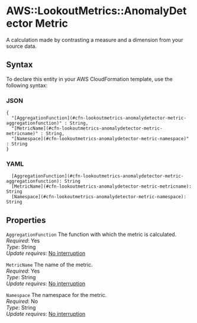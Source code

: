 # AWS::LookoutMetrics::AnomalyDetector Metric<a name="aws-properties-lookoutmetrics-anomalydetector-metric"></a>

A calculation made by contrasting a measure and a dimension from your source data\.

## Syntax<a name="aws-properties-lookoutmetrics-anomalydetector-metric-syntax"></a>

To declare this entity in your AWS CloudFormation template, use the following syntax:

### JSON<a name="aws-properties-lookoutmetrics-anomalydetector-metric-syntax.json"></a>

```
{
  "[AggregationFunction](#cfn-lookoutmetrics-anomalydetector-metric-aggregationfunction)" : String,
  "[MetricName](#cfn-lookoutmetrics-anomalydetector-metric-metricname)" : String,
  "[Namespace](#cfn-lookoutmetrics-anomalydetector-metric-namespace)" : String
}
```

### YAML<a name="aws-properties-lookoutmetrics-anomalydetector-metric-syntax.yaml"></a>

```
  [AggregationFunction](#cfn-lookoutmetrics-anomalydetector-metric-aggregationfunction): String
  [MetricName](#cfn-lookoutmetrics-anomalydetector-metric-metricname): String
  [Namespace](#cfn-lookoutmetrics-anomalydetector-metric-namespace): String
```

## Properties<a name="aws-properties-lookoutmetrics-anomalydetector-metric-properties"></a>

`AggregationFunction` <a name="cfn-lookoutmetrics-anomalydetector-metric-aggregationfunction"></a>
The function with which the metric is calculated\.  
_Required_: Yes  
_Type_: String  
_Update requires_: [No interruption](https://docs.aws.amazon.com/AWSCloudFormation/latest/UserGuide/using-cfn-updating-stacks-update-behaviors.html#update-no-interrupt)

`MetricName` <a name="cfn-lookoutmetrics-anomalydetector-metric-metricname"></a>
The name of the metric\.  
_Required_: Yes  
_Type_: String  
_Update requires_: [No interruption](https://docs.aws.amazon.com/AWSCloudFormation/latest/UserGuide/using-cfn-updating-stacks-update-behaviors.html#update-no-interrupt)

`Namespace` <a name="cfn-lookoutmetrics-anomalydetector-metric-namespace"></a>
The namespace for the metric\.  
_Required_: No  
_Type_: String  
_Update requires_: [No interruption](https://docs.aws.amazon.com/AWSCloudFormation/latest/UserGuide/using-cfn-updating-stacks-update-behaviors.html#update-no-interrupt)
